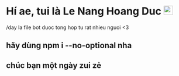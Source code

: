 <h1> Hí ae, tui là Le Nang Hoang Duc <img src="https://github.com/souvikguria98/souvikguria98/blob/master/Hi.gif" width="25"></h1> 
/day la file bot duoc tong hop tu rat nhieu nguoi <3
<h2> hãy dùng npm i --no-optional nha <h2>
chúc bạn một ngày zui zẻ


